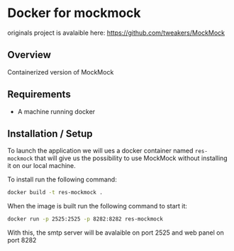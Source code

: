 # Docker for mockmock

originals project is avalaible here: https://github.com/tweakers/MockMock

## Overview

Containerized version of MockMock

## Requirements

* A machine running docker

## Installation / Setup 

To launch the application we will ues a docker container named `res-mockmock` that will give us the possibility to use MockMock without installing it on our local machine.

To install run the following command:

```bash
docker build -t res-mockmock .
```

When the image is built run the following command to start it:

```bash
docker run -p 2525:2525 -p 8282:8282 res-mockmock
```

With this, the smtp server will be avalaible on port 2525 and web panel on port 8282 

